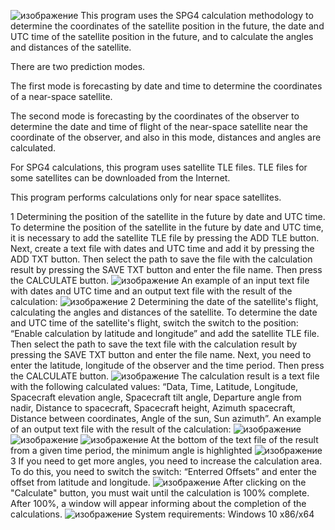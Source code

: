 ![изображение](https://user-images.githubusercontent.com/46265118/94804631-cf03c880-03f3-11eb-9e4c-7a93625cb39b.png)
This program uses the SPG4 calculation methodology to determine the coordinates of the satellite position in the future, the date and UTC time of the satellite position in the future, and to calculate the angles and distances of the satellite.

There are two prediction modes.

The first mode is forecasting by date and time to determine the coordinates of a near-space satellite.

The second mode is forecasting by the coordinates of the observer to determine the date and time of flight of the near-space satellite near the coordinate of the observer, and also in this mode, distances and angles are calculated.

For SPG4 calculations, this program uses satellite TLE files. TLE files for some satellites can be downloaded from the Internet.

This program performs calculations only for near space satellites.

1 Determining the position of the satellite in the future by date and UTC time. To determine the position of the satellite in the future by date and UTC time, it is necessary to add the satellite TLE file by pressing the ADD TLE button. Next, create a text file with dates and UTC time and add it by pressing the ADD TXT button. Then select the path to save the file with the calculation result by pressing the SAVE TXT button and enter the file name. Then press the CALCULATE button.
![изображение](https://user-images.githubusercontent.com/46265118/95046634-35873000-06ed-11eb-984d-e2d065d117e0.png)
An example of an input text file with dates and UTC time and an output text file with the result of the calculation:
![изображение](https://user-images.githubusercontent.com/46265118/95049020-96186c00-06f1-11eb-82ac-c428c48ef72a.png)
2 Determining the date of the satellite's flight, calculating the angles and distances of the satellite. To determine the date and UTC time of the satellite's flight, switch the switch to the position: “Enable calculation by latitude and longitude” and add the satellite TLE file. Then select the path to save the text file with the calculation result by pressing the SAVE TXT button and enter the file name. Next, you need to enter the latitude, longitude of the observer and the time period. Then press the CALCULATE button.
![изображение](https://user-images.githubusercontent.com/46265118/95046792-8c8d0500-06ed-11eb-9e36-ddbba92aff15.png)
The calculation result is a text file with the following calculated values: “Data, Time, Latitude, Longitude, Spacecraft elevation angle, Spacecraft tilt angle, Departure angle from nadir, Distance to spacecraft, Spacecraft height, Azimuth spacecraft, Distance between coordinates, Angle of the sun, Sun azimuth”.
An example of an output text file with the result of the calculation:
![изображение](https://user-images.githubusercontent.com/46265118/95046037-f4dae700-06eb-11eb-9bc9-7de0eaef86e7.png)
![изображение](https://user-images.githubusercontent.com/46265118/95045399-a416be80-06ea-11eb-8ac8-1c5415051f32.png)
![изображение](https://user-images.githubusercontent.com/46265118/95045477-cb6d8b80-06ea-11eb-8559-cc5f870bde85.png)
At the bottom of the text file of the result from a given time period, the minimum angle is highlighted
![изображение](https://user-images.githubusercontent.com/46265118/95218224-bbde6780-07fc-11eb-9373-c9fa266c1170.png)
3 If you need to get more angles, you need to increase the calculation area. To do this, you need to switch the switch: “Enterred Offsets” and enter the offset from latitude and longitude.
![изображение](https://user-images.githubusercontent.com/46265118/95046930-db3a9f00-06ed-11eb-8dc9-fa635abb552e.png)
After clicking on the "Calculate" button, you must wait until the calculation is 100% complete. After 100%, a window will appear informing about the completion of the calculations.
![изображение](https://user-images.githubusercontent.com/46265118/95047178-4ab08e80-06ee-11eb-97e8-bd7a64bb3f1b.png)
System requirements: Windows 10 x86/x64

